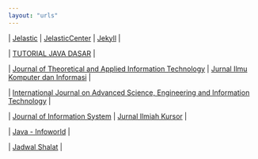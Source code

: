 ```yaml
---
layout: "urls"
---
```


| [Jelastic](https://jelastic.com/) | [JelasticCenter](https://docs.jelastic.com/) | [Jekyll](https://jekyll.vlsm.org/) |

| [TUTORIAL JAVA DASAR](https://www.youtube.com/watch?v=jiUxHm9l1KY) |

| [Journal of Theoretical and Applied Information Technology](http://www.jatit.org/) | [Jurnal Ilmu Komputer dan Informasi](https://jiki.cs.ui.ac.id/index.php/jiki/) |

| [International Journal on Advanced Science, Engineering and Information Technology](http://ijaseit.insightsociety.org/) |

| [Journal of Information System](https://jsi.cs.ui.ac.id/index.php/jsi/) | [Jurnal Ilmiah Kursor](http://kursorjournal.org/index.php/kursor/) |

| [Java - Infoworld](https://www.infoworld.com/category/java/) |

| [Jadwal Shalat](http://m.jadwalsholat.org/) |

